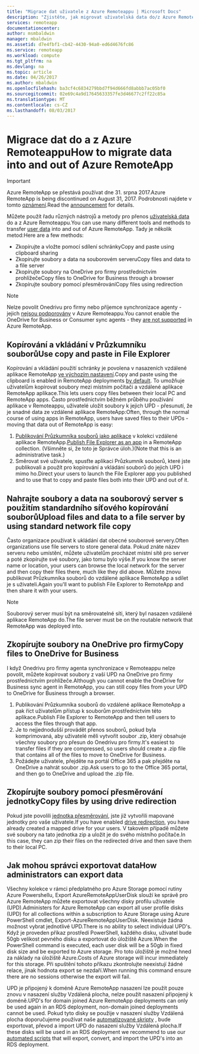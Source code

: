 ```yaml
---
title: "Migrace dat uživatele z Azure Remoteappu | Microsoft Docs"
description: "Zjistěte, jak migrovat uživatelská data do/z Azure Remoteappu."
services: remoteapp
documentationcenter: 
author: msmbaldwin
manager: mbaldwin
ms.assetid: d7e4fbf1-cb42-4430-94a0-ed6d4676fc86
ms.service: remoteapp
ms.workload: compute
ms.tgt_pltfrm: na
ms.devlang: na
ms.topic: article
ms.date: 04/26/2017
ms.author: mbaldwin
ms.openlocfilehash: ba3cf4c6834279bbd7f94d666fd8abbb7ac05bf0
ms.sourcegitcommit: 02e69c4a9d17645633357fe3d46677c2ff22c85a
ms.translationtype: MT
ms.contentlocale: cs-CZ
ms.lasthandoff: 08/03/2017
---
```

# <a name="how-to-migrate-data-into-and-out-of-azure-remoteapp"></a><span data-ttu-id="4bc6f-103">Migrace dat do a z Azure Remoteappu</span><span class="sxs-lookup"><span data-stu-id="4bc6f-103">How to migrate data into and out of Azure RemoteApp</span></span>
> [!IMPORTANT]
> <span data-ttu-id="4bc6f-104">Azure RemoteApp se přestává používat dne 31. srpna 2017.</span><span class="sxs-lookup"><span data-stu-id="4bc6f-104">Azure RemoteApp is being discontinued on August 31, 2017.</span></span> <span data-ttu-id="4bc6f-105">Podrobnosti najdete v tomto [oznámení](https://go.microsoft.com/fwlink/?linkid=821148).</span><span class="sxs-lookup"><span data-stu-id="4bc6f-105">Read the [announcement](https://go.microsoft.com/fwlink/?linkid=821148) for details.</span></span>
> 
> 

<span data-ttu-id="4bc6f-106">Můžete použít řadu různých nástrojů a metody pro přenos [uživatelská data](remoteapp-upd.md) do a z Azure Remoteappu.</span><span class="sxs-lookup"><span data-stu-id="4bc6f-106">You can use many different tools and methods to transfer [user data](remoteapp-upd.md) into and out of Azure RemoteApp.</span></span> <span data-ttu-id="4bc6f-107">Tady je několik metod:</span><span class="sxs-lookup"><span data-stu-id="4bc6f-107">Here are a few methods:</span></span>

* <span data-ttu-id="4bc6f-108">Zkopírujte a vložte pomocí sdílení schránky</span><span class="sxs-lookup"><span data-stu-id="4bc6f-108">Copy and paste using clipboard sharing</span></span>
* <span data-ttu-id="4bc6f-109">Zkopírujte soubory a data na souborovém serveru</span><span class="sxs-lookup"><span data-stu-id="4bc6f-109">Copy files and data to a file server</span></span>
* <span data-ttu-id="4bc6f-110">Zkopírujte soubory na OneDrive pro firmy prostřednictvím prohlížeče</span><span class="sxs-lookup"><span data-stu-id="4bc6f-110">Copy files to OneDrive for Business through a browser</span></span>
* <span data-ttu-id="4bc6f-111">Zkopírujte soubory pomocí přesměrování</span><span class="sxs-lookup"><span data-stu-id="4bc6f-111">Copy files using redirection</span></span>

> [!NOTE]
> <span data-ttu-id="4bc6f-112">Nelze povolit Onedrivu pro firmy nebo příjemce synchronizace agenty - jejich [nejsou podporovány](remoteapp-onedrive.md) v Azure Remoteappu.</span><span class="sxs-lookup"><span data-stu-id="4bc6f-112">You cannot enable the OneDrive for Business or Consumer sync agents - they [are not supported](remoteapp-onedrive.md) in Azure RemoteApp.</span></span>
> 
> 

## <a name="use-copy-and-paste-in-file-explorer"></a><span data-ttu-id="4bc6f-113">Kopírování a vkládání v Průzkumníku souborů</span><span class="sxs-lookup"><span data-stu-id="4bc6f-113">Use copy and paste in File Explorer</span></span>
<span data-ttu-id="4bc6f-114">Kopírování a vkládání použití schránky je povolena v nasazeních vzdálené aplikace RemoteApp [ve výchozím nastavení](remoteapp-redirection.md).</span><span class="sxs-lookup"><span data-stu-id="4bc6f-114">Copy and paste using the clipboard is enabled in RemoteApp deployments [by default](remoteapp-redirection.md).</span></span> <span data-ttu-id="4bc6f-115">To umožňuje uživatelům kopírovat soubory mezi místním počítači a vzdálené aplikace RemoteApp aplikace.</span><span class="sxs-lookup"><span data-stu-id="4bc6f-115">This lets users copy files between their local PC and RemoteApp apps.</span></span> <span data-ttu-id="4bc6f-116">Často prostřednictvím běžném průběhu používání aplikace v Remoteappu, uživatelé uložit soubory k jejich UPD - přesunutí, že je snadné data ze vzdálené aplikace RemoteApp:</span><span class="sxs-lookup"><span data-stu-id="4bc6f-116">Often, through the normal course of using apps in RemoteApp, users have saved files to their UPDs - moving that data out of RemoteApp is easy:</span></span>

1. <span data-ttu-id="4bc6f-117">[Publikování Průzkumníka souborů jako aplikace](remoteapp-publish.md) v kolekci vzdálené aplikace RemoteApp.</span><span class="sxs-lookup"><span data-stu-id="4bc6f-117">[Publish File Explorer as an app](remoteapp-publish.md) in a RemoteApp collection.</span></span> <span data-ttu-id="4bc6f-118">(Všimněte si, že toto je Správce úloh.)</span><span class="sxs-lookup"><span data-stu-id="4bc6f-118">(Note that this is an administrative task.)</span></span>
2. <span data-ttu-id="4bc6f-119">Směrovat své uživatele, spusťte aplikaci Průzkumník souborů, které jste publikovali a použít pro kopírování a vkládání souborů do jejich UPD i mimo ho.</span><span class="sxs-lookup"><span data-stu-id="4bc6f-119">Direct your users to launch the File Explorer app you published and to use that to copy and paste files both into their UPD and out of it.</span></span>

## <a name="upload-files-and-data-to-a-file-server-by-using-standard-network-file-copy"></a><span data-ttu-id="4bc6f-120">Nahrajte soubory a data na souborový server s použitím standardního síťového kopírování souborů</span><span class="sxs-lookup"><span data-stu-id="4bc6f-120">Upload files and data to a file server by using standard network file copy</span></span>
<span data-ttu-id="4bc6f-121">Často organizace používat k ukládání dat obecné souborové servery.</span><span class="sxs-lookup"><span data-stu-id="4bc6f-121">Often organizations use file servers to store general data.</span></span> <span data-ttu-id="4bc6f-122">Pokud znáte název serveru nebo umístění, můžete uživatelům procházet místní sítě pro server a poté zkopírujte své soubory, jako tomu bylo výše.</span><span class="sxs-lookup"><span data-stu-id="4bc6f-122">If you know the server name or location, your users can browse the local network for the server and then copy their files there, much like they did above.</span></span> <span data-ttu-id="4bc6f-123">Můžete znovu publikovat Průzkumníka souborů do vzdálené aplikace RemoteApp a sdílet je s uživateli.</span><span class="sxs-lookup"><span data-stu-id="4bc6f-123">Again you'll want to publish File Explorer to RemoteApp and then share it with your users.</span></span>

> [!NOTE]
> <span data-ttu-id="4bc6f-124">Souborový server musí být na směrovatelné síti, který byl nasazen vzdálené aplikace RemoteApp do.</span><span class="sxs-lookup"><span data-stu-id="4bc6f-124">The file server must be on the routable network that RemoteApp was deployed into.</span></span>
> 
> 

## <a name="copy-files-to-onedrive-for-business"></a><span data-ttu-id="4bc6f-125">Zkopírujte soubory na OneDrive pro firmy</span><span class="sxs-lookup"><span data-stu-id="4bc6f-125">Copy files to OneDrive for Business</span></span>
<span data-ttu-id="4bc6f-126">I když Onedrivu pro firmy agenta synchronizace v Remoteappu nelze povolit, můžete kopírovat soubory z vaší UPD na OneDrive pro firmy prostřednictvím prohlížeče.</span><span class="sxs-lookup"><span data-stu-id="4bc6f-126">Although you cannot enable the OneDrive for Business sync agent in RemoteApp, you can still copy files from your UPD to OneDrive for Business through a browser.</span></span> 

1. <span data-ttu-id="4bc6f-127">Publikování Průzkumníka souborů do vzdálené aplikace RemoteApp a pak říct uživatelům přístup k souborům prostřednictvím této aplikace.</span><span class="sxs-lookup"><span data-stu-id="4bc6f-127">Publish File Explorer to RemoteApp and then tell users to access the files through that app.</span></span> 
2. <span data-ttu-id="4bc6f-128">Je to nejjednodušší provádět přenos souborů, pokud byla komprimovaná, aby uživatelé měli vytvořit soubor .zip, který obsahuje všechny soubory pro přesun do Onedrivu pro firmy.</span><span class="sxs-lookup"><span data-stu-id="4bc6f-128">It's easiest to transfer files if they are compressed, so users should create a .zip file that contains all of the files to move to OneDrive for Business.</span></span>
3. <span data-ttu-id="4bc6f-129">Požádejte uživatele, přejděte na portál Office 365 a pak přejděte na OneDrive a nahrát soubor .zip.</span><span class="sxs-lookup"><span data-stu-id="4bc6f-129">Ask users to go to the Office 365 portal, and then go to OneDrive and upload the .zip file.</span></span>

## <a name="copy-files-by-using-drive-redirection"></a><span data-ttu-id="4bc6f-130">Zkopírujte soubory pomocí přesměrování jednotky</span><span class="sxs-lookup"><span data-stu-id="4bc6f-130">Copy files by using drive redirection</span></span>
<span data-ttu-id="4bc6f-131">Pokud jste povolili [jednotka přesměrování](remoteapp-redirection.md), jste již vytvořili mapované jednotky pro vaše uživatele.</span><span class="sxs-lookup"><span data-stu-id="4bc6f-131">If you have enabled [drive redirection](remoteapp-redirection.md), you have already created a mapped drive for your users.</span></span> <span data-ttu-id="4bc6f-132">V takovém případě můžete své soubory na tato jednotka zip a uložit je do svého místního počítače.</span><span class="sxs-lookup"><span data-stu-id="4bc6f-132">In this case, they can zip their files on the redirected drive and then save them to their local PC.</span></span>

## <a name="how-administrators-can-export-data"></a><span data-ttu-id="4bc6f-133">Jak mohou správci exportovat data</span><span class="sxs-lookup"><span data-stu-id="4bc6f-133">How administrators can export data</span></span>

<span data-ttu-id="4bc6f-134">Všechny kolekce v rámci předplatného pro Azure Storage pomocí rutiny Azure Powershellu, Export AzureRemoteAppUserDisk slouží ke správě pro Azure RemoteApp můžete exportovat všechny disky profilu uživatele (UPD).</span><span class="sxs-lookup"><span data-stu-id="4bc6f-134">Administers for Azure RemoteApp can export all user profile disks (UPD) for all collections within a subscription to Azure Storage using Azure PowerShell cmdlet, Export-AzureRemoteAppUserDisk.</span></span>  <span data-ttu-id="4bc6f-135">Neexistuje žádná možnost vybrat jednotlivé UPD.</span><span class="sxs-lookup"><span data-stu-id="4bc6f-135">There is no ability to select individual UPD's.</span></span>  <span data-ttu-id="4bc6f-136">Když je proveden příkaz prostředí PowerShell, každého disku, uživatel bude 50gb velikost pevného disku a exportovat do úložiště Azure.</span><span class="sxs-lookup"><span data-stu-id="4bc6f-136">When the PowerShell command is executed, each user disk will be a 50gb in fixed disk size and be exported to Azure storage.</span></span>  <span data-ttu-id="4bc6f-137">Pro toto úložiště je možné hned za náklady na úložiště Azure.</span><span class="sxs-lookup"><span data-stu-id="4bc6f-137">Costs of Azure storage will incur immediately for this storage.</span></span>  <span data-ttu-id="4bc6f-138">Při spuštění tohoto příkazu zkontrolujte neexistují žádné relace, jinak hodnota export se nezdaří.</span><span class="sxs-lookup"><span data-stu-id="4bc6f-138">When running this command ensure there are no sessions otherwise the export will fail.</span></span>

<span data-ttu-id="4bc6f-139">UPD je připojený k doméně Azure RemoteApp nasazení lze použít pouze znovu v nasazení služby Vzdálená plocha, nelze použít nasazení připojený k doméně.</span><span class="sxs-lookup"><span data-stu-id="4bc6f-139">UPD's for domain joined Azure RemoteApp deployments can only be used again in an RDS deployment, non-domain joined deployments cannot be used.</span></span>  <span data-ttu-id="4bc6f-140">Pokud tyto disky se použije v nasazení služby Vzdálená plocha doporučujeme používat naše [automatizované skripty](https://github.com/arcadiahlyy/aramigration) , bude exportovat, převod a import UPD do nasazení služby Vzdálená plocha.</span><span class="sxs-lookup"><span data-stu-id="4bc6f-140">If these disks will be used in an RDS deployment we recommend to use our [automated scripts](https://github.com/arcadiahlyy/aramigration) that will export, convert, and import the UPD's into an RDS deployment.</span></span>

